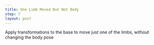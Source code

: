 ```yaml
---
title: One Limb Moved But Not Body
step: 7
layout: post
---
```


Apply transformations to the base to move just one of the limbs, without changing the body pose

<script src="https://gist.github.com/madhephaestus/d50315ff902ce582919ce1b9db3cb157.js"></script>


